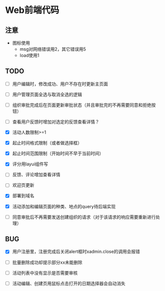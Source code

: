 # Web前端代码



## 注意

- 图标使用
  - msg对网络错误用2，其它错误用5
  - load使用1



## TODO

- [ ] 用户编辑时，修改成功、用户不存在时更新主页面
- [ ] 用户管理页面全选与取消全选的逻辑
- [ ] 组织审批完成后在页面更新审批状态（并且审批完的不再需要同意和拒绝按钮）
- [ ] 查看用户反馈时增加对选定的反馈查看详情？
- [x] 活动人数限制>=1
- [x] 起止时间格式限制（或者做选择框）
- [x] 起止时间范围限制（开始时间不早于当前时间）
- [x] 评分用layui组件写
- [ ] 反馈、评论增加查看详情
- [ ] 欢迎页更新
- [x] 部署到域名
- [x] 活动添加和编辑页面的种类、地点的query待后端实现
- [ ] 同意审批后不再需要发送创建组织的请求（对于该请求的响应需要重新进行处理）



## BUG

- [x] 用户注册里，注册完成后关闭alert框时xadmin.close的调用会报错
- [ ] 批量删除成功却提示部分xx未能删除
- [ ] 活动列表中没有显示是否需要审核
- [ ] 活动编辑、创建页用鼠标点击打开的日期选择器会自动消失

